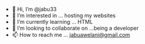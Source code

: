 - 👋 Hi, I’m @jabu33
- 👀 I’m interested in ... hosting my websites
- 🌱 I’m currently learning ... HTML
- 💞️ I’m looking to collaborate on ...being a developer
- 📫 How to reach me ... jabuawelani@gmail.com

<!---
jabu33/jabu33 is a ✨ special ✨ repository because its `README.md` (this file) appears on your GitHub profile.
You can click the Preview link to take a look at your changes.
--->
